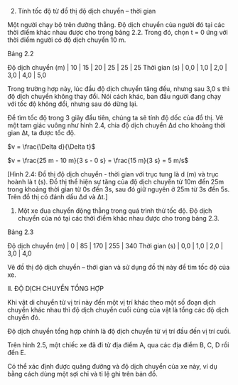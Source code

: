 2. Tính tốc độ từ đồ thị độ dịch chuyển – thời gian

Một người chạy bộ trên đường thẳng. Độ dịch chuyển của người đó tại các thời điểm khác nhau được cho trong bảng 2.2. Trong đó, chọn t = 0 ứng với thời điểm người có độ dịch chuyển 10 m.

Bảng 2.2

Độ dịch chuyển (m) | 10 | 15 | 20 | 25 | 25 | 25
Thời gian (s)       | 0,0 | 1,0 | 2,0 | 3,0 | 4,0 | 5,0

Trong trường hợp này, lúc đầu độ dịch chuyển tăng đều, nhưng sau 3,0 s thì độ dịch chuyển không thay đổi. Nói cách khác, ban đầu người đang chạy với tốc độ không đổi, nhưng sau đó dừng lại.

Để tìm tốc độ trong 3 giây đầu tiên, chúng ta sẽ tính độ dốc của đồ thị. Vẽ một tam giác vuông như hình 2.4, chia độ dịch chuyển Δd cho khoảng thời gian Δt, ta được tốc độ.

$v = \frac{\Delta d}{\Delta t}$

$v = \frac{25 m - 10 m}{3 s - 0 s} = \frac{15 m}{3 s} = 5 m/s$

[Hình 2.4: Đồ thị độ dịch chuyển - thời gian với trục tung là d (m) và trục hoành là t (s). Đồ thị thể hiện sự tăng của độ dịch chuyển từ 10m đến 25m trong khoảng thời gian từ 0s đến 3s, sau đó giữ nguyên ở 25m từ 3s đến 5s. Trên đồ thị có đánh dấu Δd và Δt.]

1. Một xe đua chuyển động thẳng trong quá trình thử tốc độ. Độ dịch chuyển của nó tại các thời điểm khác nhau được cho trong bảng 2.3.

Bảng 2.3

Độ dịch chuyển (m) | 0 | 85 | 170 | 255 | 340
Thời gian (s)       | 0,0 | 1,0 | 2,0 | 3,0 | 4,0

Vẽ đồ thị độ dịch chuyển – thời gian và sử dụng đồ thị này để tìm tốc độ của xe.

II. ĐỘ DỊCH CHUYỂN TỔNG HỢP

Khi vật di chuyển từ vị trí này đến một vị trí khác theo một số đoạn dịch chuyển khác nhau thì độ dịch chuyển cuối cùng của vật là tổng các độ dịch chuyển đó.

Độ dịch chuyển tổng hợp chính là độ dịch chuyển từ vị trí đầu đến vị trí cuối.

Trên hình 2.5, một chiếc xe đã đi từ địa điểm A, qua các địa điểm B, C, D rồi đến E.

Có thể xác định được quãng đường và độ dịch chuyển của xe này, ví dụ bằng cách dùng một sợi chỉ và tỉ lệ ghi trên bản đồ.